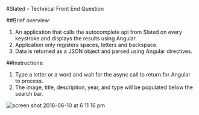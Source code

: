 #Slated - Technical Front End Question

##Brief overview:
1. An application that calls the autocomplete api from Slated on every keystroke and displays the results using Angular.
2. Application only registers spaces, letters and backspace.
3. Data is returned as a JSON object and parsed using Angular directives.

##Instructions:
1. Type a letter or a word and wait for the async call to return for Angular to process.
2. The image, title, description, year, and type will be populated below the search bar.

![screen shot 2016-06-10 at 6 11 16 pm](https://cloud.githubusercontent.com/assets/528146/15982196/6b3c56f0-2f36-11e6-8c8d-4535c57e259c.png)
